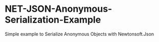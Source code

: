 # NET-JSON-Anonymous-Serialization-Example
Simple example to Serialize Anonymous Objects with Newtonsoft.Json
